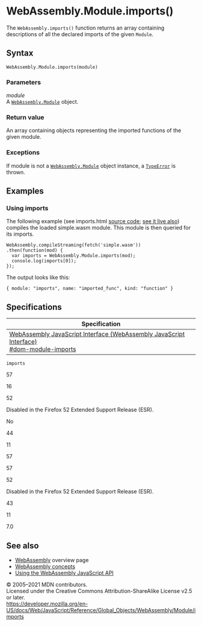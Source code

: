 WebAssembly.Module.imports()
============================

The `WebAssembly.imports()` function returns an array containing descriptions of all the declared imports of the given `Module`.

Syntax
------

    WebAssembly.Module.imports(module)

### Parameters

*module*  
A [`WebAssembly.Module`](../module) object.

### Return value

An array containing objects representing the imported functions of the given module.

### Exceptions

If module is not a [`WebAssembly.Module`](../module) object instance, a [`TypeError`](../../typeerror) is thrown.

Examples
--------

### Using imports

The following example (see imports.html [source code](https://github.com/mdn/webassembly-examples/blob/master/js-api-examples/imports.html); [see it live also](https://mdn.github.io/webassembly-examples/js-api-examples/imports.html)) compiles the loaded simple.wasm module. This module is then queried for its imports.

    WebAssembly.compileStreaming(fetch('simple.wasm'))
    .then(function(mod) {
      var imports = WebAssembly.Module.imports(mod);
      console.log(imports[0]);
    });

The output looks like this:

    { module: "imports", name: "imported_func", kind: "function" }

Specifications
--------------

<table><thead><tr class="header"><th>Specification</th></tr></thead><tbody><tr class="odd"><td><a href="https://webassembly.github.io/spec/js-api/#dom-module-imports">WebAssembly JavaScript Interface (WebAssembly JavaScript Interface)<br />
<span class="small">#dom-module-imports</span></a></td></tr></tbody></table>

`imports`

57

16

52

Disabled in the Firefox 52 Extended Support Release (ESR).

No

44

11

57

57

52

Disabled in the Firefox 52 Extended Support Release (ESR).

43

11

7.0

See also
--------

-   [WebAssembly](https://developer.mozilla.org/en-US/docs/WebAssembly) overview page
-   [WebAssembly concepts](https://developer.mozilla.org/en-US/docs/WebAssembly/Concepts)
-   [Using the WebAssembly JavaScript API](https://developer.mozilla.org/en-US/docs/WebAssembly/Using_the_JavaScript_API)

© 2005–2021 MDN contributors.  
Licensed under the Creative Commons Attribution-ShareAlike License v2.5 or later.  
<a href="https://developer.mozilla.org/en-US/docs/Web/JavaScript/Reference/Global_Objects/WebAssembly/Module/imports" class="_attribution-link">https://developer.mozilla.org/en-US/docs/Web/JavaScript/Reference/Global_Objects/WebAssembly/Module/imports</a>
